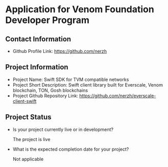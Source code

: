 # Application for Venom Foundation Developer Program

## Contact Information

- Github Profile Link: https://github.com/nerzh

## Project Information
- Project Name: Swift SDK for TVM compatible networks
- Project Short Description: Swift client library built for Everscale, Venom blockchain, TON, Gosh blockchains
- Project Github Repository Link: https://github.com/nerzh/everscale-client-swift

## Project Status
- Is your project currently live or in development?

  The project is live

- What is the expected completion date for your project?

  Not applicable
